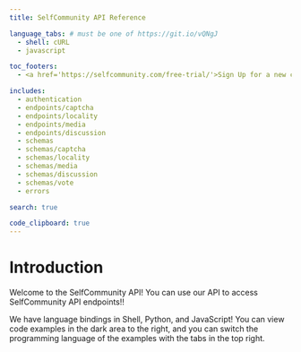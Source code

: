 ```yaml
---
title: SelfCommunity API Reference

language_tabs: # must be one of https://git.io/vQNgJ
  - shell: cURL
  - javascript

toc_footers:
  - <a href='https://selfcommunity.com/free-trial/'>Sign Up for a new community</a>

includes:
  - authentication
  - endpoints/captcha
  - endpoints/locality
  - endpoints/media
  - endpoints/discussion
  - schemas
  - schemas/captcha
  - schemas/locality
  - schemas/media
  - schemas/discussion
  - schemas/vote
  - errors

search: true

code_clipboard: true
---
```


# Introduction

Welcome to the SelfCommunity API! You can use our API to access SelfCommunity API endpoints!!

We have language bindings in Shell, Python, and JavaScript! You can view code examples in the dark area to the right, and you can switch the programming language of the examples with the tabs in the top right.
